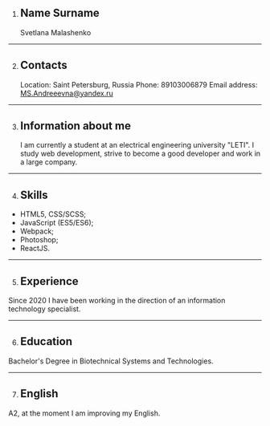1. ## Name Surname

   Svetlana Malashenko

---

2. ## Contacts

   Location: Saint Petersburg, Russia
   Phone: 89103006879
   Email address: MS.Andreeevna@yandex.ru

---

3. ## Information about me

   I am currently a student at an electrical engineering university "LETI". I study web development, strive to become a good developer and work in a large company.

---

4. ## Skills

- HTML5, CSS/SCSS;
- JavaScript (ES5/ES6);
- Webpack;
- Photoshop;
- ReactJS.

---

5. ## Experience

Since 2020 I have been working in the direction of an information technology specialist.

---

6. ## Education

Bachelor's Degree in Biotechnical Systems and Technologies.

---

7. ## English

А2, at the moment I am improving my English.
